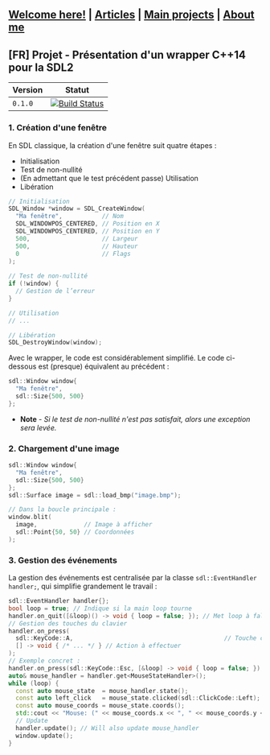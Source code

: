 ## [Welcome here!](index.md) | [Articles](articles.md) | [Main projects](projects.md) | [About me](about.md)

[FR] Projet - Présentation d'un wrapper C++14 pour la SDL2
---
Version | Statut
-----------|-------------
`0.1.0` | [![Build Status](https://travis-ci.org/tyr-sl3/sdl-cpp.svg)](https://travis-ci.org/tyr-sl3/sdl-cpp)



### 1. Création d'une fenêtre
En SDL classique, la création d'une fenêtre suit quatre étapes :
- Initialisation
- Test de non-nullité
- (En admettant que le test précédent passe) Utilisation
- Libération

```cpp
// Initialisation
SDL_Window *window = SDL_CreateWindow(
  "Ma fenêtre",           // Nom
  SDL_WINDOWPOS_CENTERED, // Position en X
  SDL_WINDOWPOS_CENTERED, // Position en Y
  500,                    // Largeur
  500,                    // Hauteur
  0                       // Flags
);
  
// Test de non-nullité
if (!window) {
  // Gestion de l’erreur
}

// Utilisation
// ...

// Libération
SDL_DestroyWindow(window);
```

Avec le wrapper, le code est considérablement simplifié. Le code ci-dessous est (presque) équivalent au précédent :
```cpp
sdl::Window window{
  "Ma fenêtre",
  sdl::Size{500, 500}
};
```
* **Note** - *Si le test de non-nullité n'est pas satisfait, alors une exception sera levée.*

### 2. Chargement d'une image

```cpp
sdl::Window window{
  "Ma fenêtre",
  sdl::Size{500, 500}
};
sdl::Surface image = sdl::load_bmp("image.bmp");

// Dans la boucle principale :
window.blit(
  image,             // Image à afficher
  sdl::Point{50, 50} // Coordonnées
);
```

### 3. Gestion des événements
La gestion des événements est centralisée par la classe `sdl::EventHandler handler;`, qui simplifie grandement le travail :
```cpp
sdl::EventHandler handler{};
bool loop = true; // Indique si la main loop tourne
handler.on_quit([&loop)() -> void { loop = false; }); // Met loop à false si on ferme la fenêtre
// Gestion des touches du clavier
handler.on_press(
  sdl::KeyCode::A,                                          // Touche concernée
  [] -> void { /* ... */ } // Action à effectuer
);
// Exemple concret :
handler.on_press(sdl::KeyCode::Esc, [&loop] -> void { loop = false; });
auto& mouse_handler = handler.get<MouseStateHandler>();
while (loop) {
  const auto mouse_state  = mouse_handler.state();
  const auto left_click   = mouse_state.clicked(sdl::ClickCode::Left);
  const auto mouse_coords = mouse_state.coords();
  std::cout << "Mouse: (" << mouse_coords.x << ", " << mouse_coords.y << ")" << std::endl;
  // Update
  handler.update(); // Will also update mouse_handler
  window.update();
}
